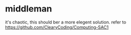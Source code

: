 # middleman
it's chaotic, this should ber a more elegent solution. refer to https://github.com/ClearyCoding/Computing-SAC1
